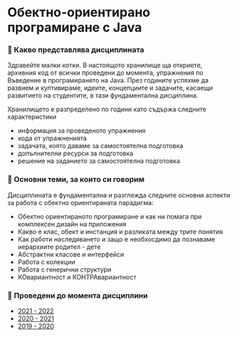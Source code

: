 # Обектно-ориентирано програмиране с Java

### 🚀 Какво представлява дисциплината
Здравейте малки котки. В настоящото хранилище ща откриете, архивния код от всички проведени до момента, упражнения по Въведение в програмирането на Java. През годините успяхме да развием и култивираме, идеите, концепциите и задачите, касаещи развитието на студентите, в тази фундаментална дисциплина. 

Хранилището е разпределено по години като съдържа следните характеристики
- информация за проведеното упражнения
- кода от упражненията
- задачата, която даваме за самостоятелна подготовка
- допълнителни ресурси за подготовка
- решение на заданието за самостоятелна подготовка

### 🚀 Основни теми, за които си говорим 
Дисциплината е фундаментална и разглежда следните основни аспекти за работа с обектно ориентираната парадигма:
- Обектно ориентираното програмиране и как ни помага при комплексен дизайн на приложения
- Какво е клас, обект и инстанция и разликата между трите понятия
- Как работи наследяването и защо е необхосдимо да познаваме иерархиите родител - дете
- Абстрактни класове и интерфейси
- Работа с колекции
- Работа с генерични структури
- КОвариантност и КОНТРАвариантност

### 🚀 Проведени до момента дисциплини
- [2021 - 2022](./21-22/README.md)
- [2020 - 2021](./20-21/README.md)
- [2019 - 2020](./19-20/README.md)
